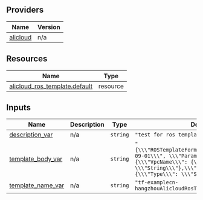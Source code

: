 <!-- BEGIN_TF_DOCS -->
## Providers

| Name | Version |
|------|---------|
| <a name="provider_alicloud"></a> [alicloud](#provider\_alicloud) | n/a |

## Resources

| Name | Type |
|------|------|
| [alicloud_ros_template.default](https://registry.terraform.io/providers/hashicorp/alicloud/latest/docs/resources/ros_template) | resource |

## Inputs

| Name | Description | Type | Default | Required |
|------|-------------|------|---------|:--------:|
| <a name="input_description_var"></a> [description\_var](#input\_description\_var) | n/a | `string` | `"test for ros template"` | no |
| <a name="input_template_body_var"></a> [template\_body\_var](#input\_template\_body\_var) | n/a | `string` | `"{\\\"ROSTemplateFormatVersion\\\":\\\"2015-09-01\\\", \\\"Parameters\\\": {\\\"VpcName\\\": {\\\"Type\\\": \\\"String\\\"},\\\"InstanceType\\\": {\\\"Type\\\": \\\"String\\\"}}}"` | no |
| <a name="input_template_name_var"></a> [template\_name\_var](#input\_template\_name\_var) | n/a | `string` | `"tf-examplecn-hangzhouAlicloudRosTemplate44195"` | no |
<!-- END_TF_DOCS -->    